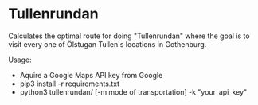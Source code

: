 # Tullenrundan

Calculates the optimal route for doing "Tullenrundan" where the goal is to visit every one of Ölstugan Tullen's locations in Gothenburg.

Usage:

- Aquire a Google Maps API key from Google
- pip3 install -r requirements.txt
- python3 tullenrundan/ [-m mode of transportation] -k "your_api_key"
